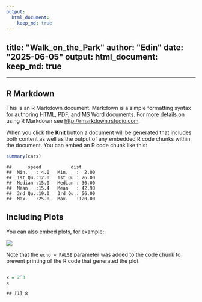 ```yaml
---
output: 
  html_document: 
    keep_md: true
---
```

title: "Walk_on_the_Park"
author: "Edin"
date: "2025-06-05"
output:
  html_document:
    keep_md: true
---
---



## R Markdown

This is an R Markdown document. Markdown is a simple formatting syntax for authoring HTML, PDF, and MS Word documents. For more details on using R Markdown see <http://rmarkdown.rstudio.com>.

When you click the **Knit** button a document will be generated that includes both content as well as the output of any embedded R code chunks within the document. You can embed an R code chunk like this:


``` r
summary(cars)
```

```
##      speed           dist       
##  Min.   : 4.0   Min.   :  2.00  
##  1st Qu.:12.0   1st Qu.: 26.00  
##  Median :15.0   Median : 36.00  
##  Mean   :15.4   Mean   : 42.98  
##  3rd Qu.:19.0   3rd Qu.: 56.00  
##  Max.   :25.0   Max.   :120.00
```

## Including Plots

You can also embed plots, for example:

![](walk_files/figure-html/pressure-1.png)<!-- -->

Note that the `echo = FALSE` parameter was added to the code chunk to prevent printing of the R code that generated the plot.

```i can type
```

``` r
x = 2^3
x
```

```
## [1] 8
```
